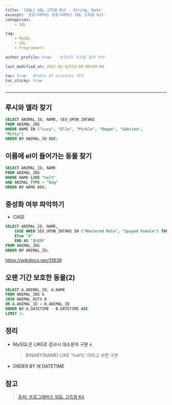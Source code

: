 ```yaml
---
title: '[SQL] SQL 고득점 Kit - String, Date'
excerpt: '프로그래머스 프로그래머스 SQL 고득점 Kit'
categories:
    - SQL

tag:
    - MySQL
    - SQL
    - Programmers

author_profile: true    #작성자 프로필 출력 여부

last_modified_at: 2022-02-02T19:00:00+09:00

toc: true   #Table Of Contents 목차 
toc_sticky: true
---
```


---

## 루시와 엘라 찾기

```SQL
SELECT ANIMAL_ID, NAME, SEX_UPON_INTAKE
FROM ANIMAL_INS 
WHERE NAME IN ("Lucy", "Ella", "Pickle", "Rogan", "Sabrina", 
"Mitty")
ORDER BY ANIMAL_ID ASC;
```

## 이름에 el이 들어가는 동물 찾기

```SQL
SELECT ANIMAL_ID, NAME 
FROM ANIMAL_INS
WHERE NAME LIKE "%el%"
AND ANIMAL_TYPE = "Dog"
ORDER BY NAME ASC;
```

## 중성화 여부 파악하기

- CASE 
  
```SQL
SELECT ANIMAL_ID, NAME,
    CASE WHEN SEX_UPON_INTAKE IN ("Neutered Male", "Spayed Female") THEN "O"
    Else "X"
    END AS "중성화"
FROM ANIMAL_INS
ORDER BY ANIMAL_ID;
```

https://wikidocs.net/31639


## 오랜 기간 보호한 동물(2)

```SQL
SELECT A.ANIMAL_ID, A.NAME
FROM ANIMAL_INS A
JOIN ANIMAL_OUTS B
ON A.ANIMAL_ID = B.ANIMAL_ID
ORDER BY A.DATETIME - B.DATETIME ASC
LIMIT 2;

```
## 정리
- MySQL은 LIKE로 검사시 대소문자 구분 x
  > BINARY(NAME) LIKE '%el%' 이라고 쓰면 구분 

- ORDER BY 에 DATETIME 


## 참고

> [출처: 프로그래머스 SQL 고득점 Kit](https://programmers.co.kr/learn/challenges?tab=sql_practice_kit)